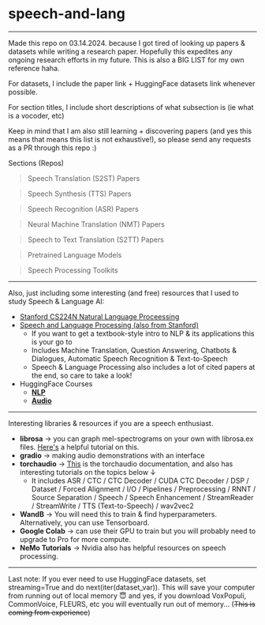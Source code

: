 # speech-and-lang
<hr/>

Made this repo on 03.14.2024. because I got tired of looking up papers & datasets while writing a research paper. Hopefully this expedites any ongoing research efforts in my future. This is also a BIG LIST for my own reference haha.

For datasets, I include the paper link + HuggingFace datasets link whenever possible.

For section titles, I include short descriptions of what subsection is (ie what is a vocoder, etc)

Keep in mind that I am also still learning + discovering papers (and yes this means that means this list is not exhaustive!), so please send any requests as a PR through this repo :) 

Sections (Repos)
> Speech Translation (S2ST) Papers

> Speech Synthesis (TTS) Papers

> Speech Recognition (ASR) Papers

> Neural Machine Translation (NMT) Papers

> Speech to Text Translation (S2TT) Papers

> Pretrained Language Models

> Speech Processing Toolkits

<hr/>

Also, just including some interesting (and free) resources that I used to study Speech & Language AI:
* [Stanford CS224N Natural Language Proceessing](https://web.stanford.edu/class/cs224n/)
* [Speech and Language Processing (also from Stanford)](https://web.stanford.edu/~jurafsky/slp3/)
    * If you want to get a textbook-style intro to NLP & its applications this is your go to
    * Includes Machine Translation, Question Answering, Chatbots & Dialogues, Automatic Speech Recognition & Text-to-Speech
    * Speech & Language Processing also includes a lot of cited papers at the end, so care to take a look!
* HuggingFace Courses
    * [<b>NLP</b>](https://huggingface.co/learn/nlp-course/chapter1/1)
    * [<b>Audio</b>](https://huggingface.co/learn/audio-course/chapter0/introduction)
 
<hr/>

Interesting libraries & resources if you are a speech enthusiast.
* <b>librosa</b> &rarr; you can graph mel-spectrograms on your own with librosa.ex files. [Here's](https://librosa.org/doc/main/generated/librosa.feature.melspectrogram.html) a helpful tutorial on this.
* <b>gradio</b> &rarr; making audio demonstrations with an interface
* <b>torchaudio</b> &rarr; [This](https://pytorch.org/audio/stable/index.html) is the torchaudio documentation, and also has interesting tutorials on the topics below &darr;
    * It includes ASR / CTC / CTC Decoder / CUDA CTC Decoder / DSP / Dataset / Forced Alignment / I/O / Pipelines / Preprocessing / RNNT / Source Separation / Speech / Speech Enhancement / StreamReader / StreamWrite / TTS (Text-to-Speech) / wav2vec2
* <b>WandB</b> &rarr; You will need this to train & find hyperparameters. Alternatively, you can use Tensorboard.
* <b>Google Colab</b> &rarr; can use their GPU to train but you will probably need to upgrade to Pro for more compute.
* <b>NeMo Tutorials</b> &rarr; Nvidia also has helpful resources on speech processing.

<hr/>

Last note:
If you ever need to use HuggingFace datasets, set streaming=True and do next(iter(dataset_var)).
This will save your computer from running out of local memory :innocent: and yes, if you download VoxPopuli, CommonVoice, FLEURS, etc you will eventually run out of memory... (~~This is coming from experience~~)
